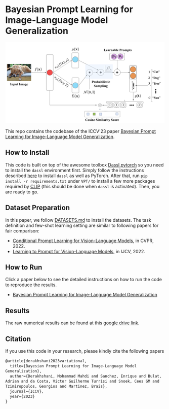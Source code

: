 
# Bayesian Prompt Learning for Image-Language Model Generalization
![Variational Prompt Learning](assets/vpt.png "VPT")

This repo contains the codebase of the ICCV'23 paper [Bayesian Prompt Learning for Image-Language Model Generalization](https://arxiv.org/abs/2210.02390). 

## How to Install
This code is built on top of the awesome toolbox [Dassl.pytorch](https://github.com/KaiyangZhou/Dassl.pytorch) so you need to install the `dassl` environment first. Simply follow the instructions described [here](https://github.com/KaiyangZhou/Dassl.pytorch#installation) to install `dassl` as well as PyTorch. After that, run `pip install -r requirements.txt` under `VPT/` to install a few more packages required by [CLIP](https://github.com/openai/CLIP) (this should be done when `dassl` is activated). Then, you are ready to go.

## Dataset Preparation

In this paper, we follow [DATASETS.md](DATASETS.md) to install the datasets. The task definition and few-shot learning setting are similar to following papers for fair comparison:
* [Conditional Prompt Learning for Vision-Language Models](https://arxiv.org/abs/2203.05557), in CVPR, 2022.
* [Learning to Prompt for Vision-Language Models](https://arxiv.org/abs/2109.01134), in IJCV, 2022.

## How to Run

Click a paper below to see the detailed instructions on how to run the code to reproduce the results.

* [Bayesian Prompt Learning for Image-Language Model Generalization](VPT.md)

## Results

The raw numerical results can be found at this [google drive link](https://docs.google.com/spreadsheets/d/e/2PACX-1vSI_8GjWG7gbu_SjqVYfipeDP2ytVaSQqkINU1yEdgFB8gF27FwLXn2E_6c9N7hNWb-o2oB617vifh5/pubhtml).

## Citation
If you use this code in your research, please kindly cite the following papers

```
@article{derakhshani2023variational,
  title={Bayesian Prompt Learning for Image-Language Model Generalization},
  author={Derakhshani, Mohammad Mahdi and Sanchez, Enrique and Bulat, Adrian and da Costa, Victor Guilherme Turrisi and Snoek, Cees GM and Tzimiropoulos, Georgios and Martinez, Brais},
  journal={ICCV},
  year={2023}
}
```
